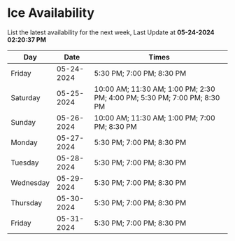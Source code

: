 # Ice Availability

List the latest availability for the next week, Last Update at **05-24-2024 02:20:37 PM**

| Day         | Date        | Times       |
| ----------- | ----------- | ----------- |
|Friday|05-24-2024|5:30 PM; 7:00 PM; 8:30 PM|
|Saturday|05-25-2024|10:00 AM; 11:30 AM; 1:00 PM; 2:30 PM; 4:00 PM; 5:30 PM; 7:00 PM; 8:30 PM|
|Sunday|05-26-2024|10:00 AM; 11:30 AM; 1:00 PM; 7:00 PM; 8:30 PM|
|Monday|05-27-2024|5:30 PM; 7:00 PM; 8:30 PM|
|Tuesday|05-28-2024|5:30 PM; 7:00 PM; 8:30 PM|
|Wednesday|05-29-2024|5:30 PM; 7:00 PM; 8:30 PM|
|Thursday|05-30-2024|5:30 PM; 7:00 PM; 8:30 PM|
|Friday|05-31-2024|5:30 PM; 7:00 PM; 8:30 PM|
